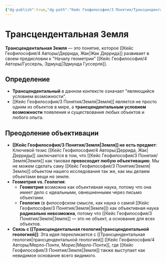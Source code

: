 ```yaml
---
{"dg-publish":true,"dg-path":"Кейс Геофилософия/3 Понятия/Трансцендентальная Земля","permalink":"/kejs-geofilosofiya/3-ponyatiya/transczendentalnaya-zemlya/","dgShowLocalGraph":true}
---
```


# Трансцендентальная Земля

**Трансцендентальная Земля** — это понятие, которое [[Кейс Геофилософия/4 Авторы/Деррида, Жак\|Жак Деррида]] развивает в своем предисловии к "Началу геометрии" [[Кейс Геофилософия/4 Авторы/Гуссерль, Эдмунд\|Эдмунда Гуссерля]].

## Определение
- **Трансцендентальный** в данном контексте означает "являющийся условием возможности".
- [[Кейс Геофилософия/3 Понятия/Земля\|Земля]] является не просто одним из объектов в мире, а **трансцендентальным условием возможности** появления и существования любых объектов и любого опыта.

## Преодоление объективации
- **[[Кейс Геофилософия/3 Понятия/Земля\|Земля]] не есть предмет**: Ключевой тезис [[Кейс Геофилософия/4 Авторы/Деррида, Жак\|Дерриды]] заключается в том, что [[Кейс Геофилософия/3 Понятия/Земля\|Земля]] как таковая **превосходит любую объективацию**. Мы не можем сделать саму [[Кейс Геофилософия/3 Понятия/Земля\|Землю]] объектом нашего исследования так же, как мы делаем объектами вещи *на* земле.
- **Геометрия vs. Геология**:
    - **Геометрия** возможна как объективная наука, потому что она имеет дело с идеальными, овнешненными через письмо объектами.
    - **Геология** (в философском смысле, как наука о самой [[Кейс Геофилософия/3 Понятия/Земля\|Земле]]) как объективная наука **радикально невозможна**, потому что [[Кейс Геофилософия/3 Понятия/Земля\|Земля]] — это не объект, а основание для всех объектов.
- **Связь с [[Трансцендентальная геология\|трансцендентальной геологией]]**: Эта идея перекликается с [[Трансцендентальная геология\|трансцендентальной геологией]] [[Кейс Геофилософия/4 Авторы/Мерло-Понти, Морис\|Мерло-Понти]], где [[Кейс Геофилософия/3 Понятия/Земля\|Земля]] также выступает как невидимое основание всего видимого.